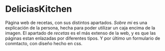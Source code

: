 # DeliciasKitchen

Pàgina web de recetas, con sus distintos apartados. *Sobre mi* es una explicación de la persona, hecha para poder utilizar un caja encima de la imagen. 
El apartado de *recetas* es el más extenso de la web, y es que las páginas estan enlazadas por diferentes tipos.
Y por último un formulario de conmtacto, con diseño hecho en css. 
